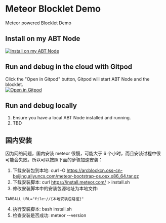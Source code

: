 # Meteor Blocklet Demo

Meteor powered Blocklet Demo

## Install on my ABT Node

[![Install on my ABT Node](https://raw.githubusercontent.com/blocklet/development-guide/main/assets/install_on_abtnode.svg)](https://install.arcblock.io/?action=blocklet-install&meta_url=https%3A%2F%2Fgithub.com%2Fblocklet%2Fmeteor-demo%2Freleases%2Fdownload%2F1.3.2%2Fblocklet.json)

## Run and debug in the cloud with Gitpod

Click the "Open in Gitpod" button, Gitpod will start ABT Node and the blocklet.<br>[![Open in Gitpod](https://gitpod.io/button/open-in-gitpod.svg)](https://gitpod.io/#https://github.com/blocklet/meteor-demo)

## Run and debug locally

1. Ensure you have a local ABT Node installed and running.
2. TBD

## 国内安装

因为网络问题，国内安装 meteor 很慢，可能大于 6 个小时，而且安装过程中很可能会失败。所以可以按照下面的步骤加速安装：

1. 下载安装包到本地: curl -O https://arcblockcn.oss-cn-beijing.aliyuncs.com/meteor-bootstrap-os.osx.x86_64.tar.gz
2. 下载安装脚本: curl https://install.meteor.com/ > install.sh
3. 修改安装脚本中的安装包源地址为本地文件:

```
TARBALL_URL="file://{本地安装包路径}"
```

4. 执行安装脚本: bash install.sh
5. 检查安装是否成功: meteor --version
